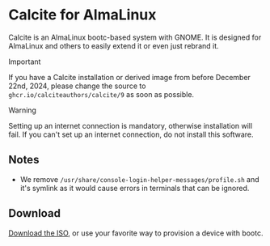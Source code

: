 # Calcite for AlmaLinux

Calcite is an AlmaLinux bootc-based system with GNOME. It is designed for AlmaLinux and others to easily extend it or even just rebrand it.

> [!IMPORTANT]
> If you have a Calcite installation or derived image from before December 22nd, 2024, please change the source to `ghcr.io/calciteauthors/calcite/9` as soon as possible.

> [!WARNING]
> Setting up an internet connection is mandatory, otherwise installation will fail. If you can't set up an internet connection, do not install this software.

## Notes

- We remove `/usr/share/console-login-helper-messages/profile.sh` and it's symlink as it would cause errors in terminals that can be ignored.

## Download

[Download the ISO](https://github.com/CalciteAuthors/calcite/releases/latest/download/9.iso), or use your favorite way to provision a device with bootc.
